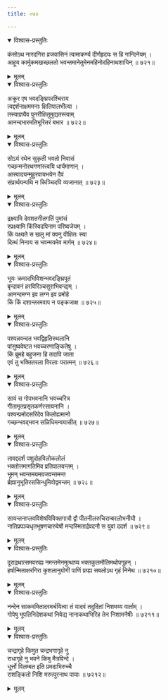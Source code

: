 ```yaml
---
title: ०७२

---
```

<div class="audioEmbed"  caption="सीतालक्ष्मी-वाचनम्" src="https://archive.org/download/nArAyaNIyam-shlokawise-audio/072/072_01.mp3"></div>
<details open><summary>विश्वास-प्रस्तुतिः</summary>

कंसोऽथ नारदगिरा व्रजवासिनं त्वामाकर्ण्य दीर्णहृदयः स हि गान्दिनेयम् ।  
आहूय कार्मुकमखच्छलतो भवन्तमानेतुमेनमहिनोदहिनाथशायिन् ॥ ७२१॥
</details>
<details><summary>मूलम्</summary>

कंसोऽथ नारदगिरा व्रजवासिनं त्वामाकर्ण्य दीर्णहृदयः स हि गान्दिनेयम् ।  
आहूय कार्मुकमखच्छलतो भवन्तमानेतुमेनमहिनोदहिनाथशायिन् ॥ ७२१॥
</details>



<div class="audioEmbed"  caption="सीतालक्ष्मी-वाचनम्" src="https://archive.org/download/nArAyaNIyam-shlokawise-audio/072/072_02.mp3"></div>
<details open><summary>विश्वास-प्रस्तुतिः</summary>

अक्रूर एष भवदङ्घ्रिपरश्चिराय  
त्वद्दर्शनाक्षममनाः क्षितिपालभीत्या ।  
तस्याज्ञयैव पुनरीक्षितुमुद्यतस्त्वाम्  
आनन्दभारमतिभूरितरं बभार ॥ ७२२॥
</details>
<details><summary>मूलम्</summary>

अक्रूर एष भवदङ्घ्रिपरश्चिराय  
त्वद्दर्शनाक्षममनाः क्षितिपालभीत्या ।  
तस्याज्ञयैव पुनरीक्षितुमुद्यतस्त्वाम्  
आनन्दभारमतिभूरितरं बभार ॥ ७२२॥
</details>



<div class="audioEmbed"  caption="सीतालक्ष्मी-वाचनम्" src="https://archive.org/download/nArAyaNIyam-shlokawise-audio/072/072_03.mp3"></div>
<details open><summary>विश्वास-प्रस्तुतिः</summary>

सोऽयं रथेन सुकृती भवतो निवासं  
गच्छन्मनोरथगणांस्त्वयि धार्यमाणान् ।  
आस्वादयन्मुहुरपायभयेन दैवं  
संप्रार्थयन्पथि न किञ्चिदपि व्यजानात् ॥ ७२३॥
</details>
<details><summary>मूलम्</summary>

सोऽयं रथेन सुकृती भवतो निवासं  
गच्छन्मनोरथगणांस्त्वयि धार्यमाणान् ।  
आस्वादयन्मुहुरपायभयेन दैवं  
संप्रार्थयन्पथि न किञ्चिदपि व्यजानात् ॥ ७२३॥
</details>



<div class="audioEmbed"  caption="सीतालक्ष्मी-वाचनम्" src="https://archive.org/download/nArAyaNIyam-shlokawise-audio/072/072_04.mp3"></div>
<details open><summary>विश्वास-प्रस्तुतिः</summary>

द्रक्ष्यामि देवशतगीतगतिं पुमांसं  
स्प्रक्ष्यामि किंस्विदपिनाम परिष्वजेयम् ।  
किं वक्ष्यते स खलु मां क्वनु वीक्षितः स्या  
दित्थं निनाय स भवन्मयमेव मार्गम् ॥ ७२४॥
</details>
<details><summary>मूलम्</summary>

द्रक्ष्यामि देवशतगीतगतिं पुमांसं  
स्प्रक्ष्यामि किंस्विदपिनाम परिष्वजेयम् ।  
किं वक्ष्यते स खलु मां क्वनु वीक्षितः स्या  
दित्थं निनाय स भवन्मयमेव मार्गम् ॥ ७२४॥
</details>



<div class="audioEmbed"  caption="सीतालक्ष्मी-वाचनम्" src="https://archive.org/download/nArAyaNIyam-shlokawise-audio/072/072_05.mp3"></div>
<details open><summary>विश्वास-प्रस्तुतिः</summary>

भूयः क्रमादभिविशन्भवदङ्घ्रिपूतं  
बृन्दावनं हरविरिञ्चसुराभिवन्द्यम् ।  
आनन्दमग्न इव लग्न इव प्रमोहे  
किं किं दशान्तरमवाप न पङ्कजाक्ष ॥ ७२५॥
</details>
<details><summary>मूलम्</summary>

भूयः क्रमादभिविशन्भवदङ्घ्रिपूतं  
बृन्दावनं हरविरिञ्चसुराभिवन्द्यम् ।  
आनन्दमग्न इव लग्न इव प्रमोहे  
किं किं दशान्तरमवाप न पङ्कजाक्ष ॥ ७२५॥
</details>



<div class="audioEmbed"  caption="सीतालक्ष्मी-वाचनम्" src="https://archive.org/download/nArAyaNIyam-shlokawise-audio/072/072_06.mp3"></div>
<details open><summary>विश्वास-प्रस्तुतिः</summary>

पश्यन्नवन्दत भवद्विहृतिस्थलानि  
पांसुष्ववेष्टत भवच्चरणाङ्कितेषु ।  
किं ब्रूमहे बहुजना हि तदापि जाता  
एवं तु भक्तितरला विरलाः परात्मन् ॥ ७२६॥
</details>
<details><summary>मूलम्</summary>

पश्यन्नवन्दत भवद्विहृतिस्थलानि  
पांसुष्ववेष्टत भवच्चरणाङ्कितेषु ।  
किं ब्रूमहे बहुजना हि तदापि जाता  
एवं तु भक्तितरला विरलाः परात्मन् ॥ ७२६॥
</details>



<div class="audioEmbed"  caption="सीतालक्ष्मी-वाचनम्" src="https://archive.org/download/nArAyaNIyam-shlokawise-audio/072/072_07.mp3"></div>
<details open><summary>विश्वास-प्रस्तुतिः</summary>

सायं स गोपभवनानि भवच्चरित्र  
गीतामृतप्रसृतकर्णरसायनानि ।  
पश्यन्प्रमोदसरिदेव किलोह्यमानो  
गच्छन्भवद्भवन सन्निधिमन्वयासीत् ॥ ७२७॥
</details>
<details><summary>मूलम्</summary>

सायं स गोपभवनानि भवच्चरित्र  
गीतामृतप्रसृतकर्णरसायनानि ।  
पश्यन्प्रमोदसरिदेव किलोह्यमानो  
गच्छन्भवद्भवन सन्निधिमन्वयासीत् ॥ ७२७॥
</details>



<div class="audioEmbed"  caption="सीतालक्ष्मी-वाचनम्" src="https://archive.org/download/nArAyaNIyam-shlokawise-audio/072/072_08.mp3"></div>
<details open><summary>विश्वास-प्रस्तुतिः</summary>

तावद्ददर्श पशुदोहविलोकलोलं  
भक्तोत्तमागतिमिव प्रतिपालयन्तम् ।  
भूमन् भवन्तमयमग्रजवन्तमन्त  
र्ब्रह्मानुभूतिरससिन्धुमिवोद्वमन्तम् ॥ ७२८॥
</details>
<details><summary>मूलम्</summary>

तावद्ददर्श पशुदोहविलोकलोलं  
भक्तोत्तमागतिमिव प्रतिपालयन्तम् ।  
भूमन् भवन्तमयमग्रजवन्तमन्त  
र्ब्रह्मानुभूतिरससिन्धुमिवोद्वमन्तम् ॥ ७२८॥
</details>



<div class="audioEmbed"  caption="सीतालक्ष्मी-वाचनम्" src="https://archive.org/download/nArAyaNIyam-shlokawise-audio/072/072_09.mp3"></div>
<details open><summary>विश्वास-प्रस्तुतिः</summary>

सायन्तनाप्लवविशेषविविक्तगात्रौ द्वौ पीतनीलरुचिराम्बरलोभनीयौ ।  
नातिप्रपञ्चधृतभूषणचारुवेषौ मन्दस्मितार्द्रवदनौ स युवां ददर्श ॥ ७२९॥
</details>
<details><summary>मूलम्</summary>

सायन्तनाप्लवविशेषविविक्तगात्रौ द्वौ पीतनीलरुचिराम्बरलोभनीयौ ।  
नातिप्रपञ्चधृतभूषणचारुवेषौ मन्दस्मितार्द्रवदनौ स युवां ददर्श ॥ ७२९॥
</details>



<div class="audioEmbed"  caption="सीतालक्ष्मी-वाचनम्" src="https://archive.org/download/nArAyaNIyam-shlokawise-audio/072/072_10.mp3"></div>
<details open><summary>विश्वास-प्रस्तुतिः</summary>

दूराद्रथात्समवरुह्य नमन्तमेनमुत्थाप्य भक्तकुलमौलिमथोपगूहन् ।  
हर्षान्मिताक्षरगिरा कुशलानुयोगी पाणिं प्रग्र्ह्य सबलोऽथ गृहं निनेथ ॥ ७२१०॥
</details>
<details><summary>मूलम्</summary>

दूराद्रथात्समवरुह्य नमन्तमेनमुत्थाप्य भक्तकुलमौलिमथोपगूहन् ।  
हर्षान्मिताक्षरगिरा कुशलानुयोगी पाणिं प्रग्र्ह्य सबलोऽथ गृहं निनेथ ॥ ७२१०॥
</details>



<div class="audioEmbed"  caption="सीतालक्ष्मी-वाचनम्" src="https://archive.org/download/nArAyaNIyam-shlokawise-audio/072/072_11.mp3"></div>
<details open><summary>विश्वास-प्रस्तुतिः</summary>

नन्देन साकममितादरमर्चयित्वा तं यादवं तदुदितां निशमय्य वार्ताम् ।  
गोपेषु भूपतिनिदेशकथां निवेद्य नानाकथाभिरिह तेन निशामनैषीः ॥ ७२११॥
</details>
<details><summary>मूलम्</summary>

नन्देन साकममितादरमर्चयित्वा तं यादवं तदुदितां निशमय्य वार्ताम् ।  
गोपेषु भूपतिनिदेशकथां निवेद्य नानाकथाभिरिह तेन निशामनैषीः ॥ ७२११॥
</details>



<div class="audioEmbed"  caption="सीतालक्ष्मी-वाचनम्" src="https://archive.org/download/nArAyaNIyam-shlokawise-audio/072/072_12.mp3"></div>
<details open><summary>विश्वास-प्रस्तुतिः</summary>

चन्द्रागृहे किमुत चन्द्रभगागृहे नु  
राधागृहे नु भवने किमु मैत्रविन्दे ।  
धूर्त्तो विलम्बत इति प्रमदाभिरुच्चै  
राशङ्कितो निशि मरुत्पुरनाथ पायाः ॥ ७२१२॥
</details>
<details><summary>मूलम्</summary>

चन्द्रागृहे किमुत चन्द्रभगागृहे नु  
राधागृहे नु भवने किमु मैत्रविन्दे ।  
धूर्त्तो विलम्बत इति प्रमदाभिरुच्चै  
राशङ्कितो निशि मरुत्पुरनाथ पायाः ॥ ७२१२॥
</details>

